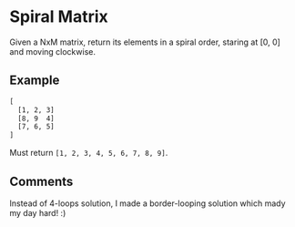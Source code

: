 # Spiral Matrix

Given a NxM matrix, return its elements in a spiral order, staring at [0, 0] and moving clockwise.

Example
-------

```txt
[
  [1, 2, 3]
  [8, 9  4]
  [7, 6, 5]
]
```

Must return `[1, 2, 3, 4, 5, 6, 7, 8, 9]`.

Comments
--------

Instead of 4-loops solution, I made a border-looping solution which mady my day hard! :)
